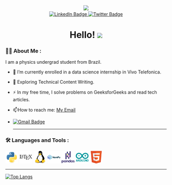 <div id="header" align="center">
  <img src="https://media.giphy.com/media/v1.Y2lkPTc5MGI3NjExZjA4bTU5dWtkeml3bGFqejB3NHpzMGRpOGN2bDZmZXh5dm5zaHF0NSZlcD12MV9pbnRlcm5hbF9naWZfYnlfaWQmY3Q9Zw/L1R1tvI9svkIWwpVYr/giphy.gif" width="400"/>
</div>
<div id="badges" align="center">
  <a href="https://www.linkedin.com/in/henrique-teixeira-64a929119/">
    <img src="https://img.shields.io/badge/LinkedIn-blue?style=for-the-badge&logo=linkedin&logoColor=white" alt="LinkedIn Badge"/>
  </a>
  <a href="your-twitter-URL">
    <img src="https://img.shields.io/badge/Twitter-blue?style=for-the-badge&logo=twitter&logoColor=white" alt="Twitter Badge"/>
  </a>
</div>

<h1 align="center">
  Hello!
  <img src="https://media.giphy.com/media/hvRJCLFzcasrR4ia7z/giphy.gif" width="30px"/>
</h1>

### 👨‍🔬 About Me :
I am a physics undergrad student from Brazil.
- :telescope: I’m currently enrolled in a data science internship in Vivo Telefonica.

- :seedling: Exploring Technical Content Writing.

- :zap: In my free time, I solve problems on GeeksforGeeks and read tech articles.

- :mailbox:How to reach me: [My Email](mailto:henriquetx13@gmail.com)
- [![Gmail Badge](https://img.shields.io/badge/-Gmail-red?style=flat&logo=Gmail&logoColor=white)](mailto:henriquetx13@gmail.com)

  ---

### :hammer_and_wrench: Languages and Tools :
<div>
  <img src="https://github.com/devicons/devicon/blob/master/icons/python/python-original.svg" width="40" height="40"/>
  <img src="https://github.com/devicons/devicon/blob/master/icons/latex/latex-original.svg" width="40" height="40"/>
  <img src="https://github.com/devicons/devicon/blob/master/icons/linux/linux-original.svg" width="40" height="40"/>
  <img src="https://github.com/devicons/devicon/blob/master/icons/numpy/numpy-original-wordmark.svg" width="40" height="40"/>
  <img src="https://github.com/devicons/devicon/blob/master/icons/pandas/pandas-original-wordmark.svg" width="40" height="40"/>
  <img src="https://github.com/devicons/devicon/blob/master/icons/arduino/arduino-original-wordmark.svg" width="40" height="40"/>
  <img src="https://github.com/devicons/devicon/blob/master/icons/html5/html5-original.svg" title="HTML5" alt="HTML" width="40" height="40"/>&nbsp;
  </div>
  
---

[![Top Langs](https://github-readme-stats.vercel.app/api/top-langs/?username=physicist155&layout=compact&theme=vision-friendly-dark)](https://github.com/anuraghazra/github-readme-stats)

  
